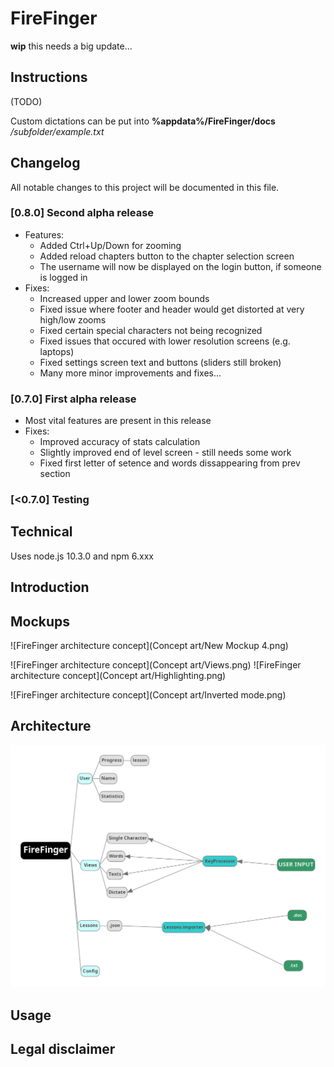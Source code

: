 # FireFinger

**wip** this needs a big update...

## Instructions
(TODO)

Custom dictations can be put into **%appdata%/FireFinger/docs** */subfolder/example.txt*  

## Changelog
All notable changes to this project will be documented in this file.

### [0.8.0] Second alpha release
- Features:
    - Added Ctrl+Up/Down for zooming
    - Added reload chapters button to the chapter selection screen
    - The username will now be displayed on the login button, if someone is logged in
- Fixes:
    - Increased upper and lower zoom bounds
    - Fixed issue where footer and header would get distorted at very high/low zooms
    - Fixed certain special characters not being recognized
    - Fixed issues that occured with lower resolution screens (e.g. laptops)
    - Fixed settings screen text and buttons (sliders still broken)
    - Many more minor improvements and fixes...

### [0.7.0] First alpha release
- Most vital features are present in this release
-  Fixes:
    - Improved accuracy of stats calculation
    - Slightly improved end of level screen - still needs some work
    - Fixed first letter of setence and words dissappearing from prev section

 ### [<0.7.0] Testing

## Technical
Uses node.js 10.3.0 and npm 6.xxx

## Introduction

## Mockups
![FireFinger architecture concept](Concept art/New Mockup 4.png)

![FireFinger architecture concept](Concept art/Views.png)
![FireFinger architecture concept](Concept art/Highlighting.png)

![FireFinger architecture concept](Concept art/Inverted mode.png)

## Architecture
![FireFinger architecture concept](concept.png)

## Usage

## Legal disclaimer
